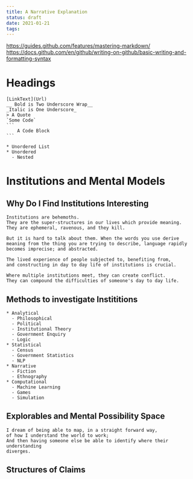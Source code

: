 ```yaml
---
title: A Narrative Explanation
status: draft
date: 2021-01-21
tags: 
---
```

https://guides.github.com/features/mastering-markdown/
https://docs.github.com/en/github/writing-on-github/basic-writing-and-formatting-syntax

# Headings
    [LinkText](Url)
    __ Bold is Two Underscore Wrap__
    _Italic is One Underscore_
    > A Quote
    `Some Code`
    ```
        A Code Block
    ```

    * Unordered List
    * Unordered
      - Nested




# Institutions and Mental Models 
## Why Do I Find Institutions Interesting

    Institutions are behemoths. 
    They are the super-structures in our lives which provide meaning.
    They are ephemeral, ravenous, and they kill.
        
    But it is hard to talk about them. When the words you use derive
    meaning from the thing you are trying to describe, language rapidly
    becomes imprecise; and abstracted. 

    The lived experience of people subjected to, benefiting from, 
    and constructing in day to day life of institutions is crucial. 

    Where multiple institutions meet, they can create conflict.
    They can compound the difficulties of someone's day to day life.
    

## Methods to investigate Instititions
    
    * Analytical
      - Philosophical
      - Political
      - Institutional Theory
      - Government Enquiry
      - Logic
    * Statistical
      - Census
      - Government Statistics
      - NLP
    * Narrative
      - Fiction
      - Ethnography
    * Computational
      - Machine Learning
      - Games
      - Simulation


## Explorables and Mental Possibility Space

    I dream of being able to map, in a straight forward way,
    of how I understand the world to work;
    And then having someone else be able to identify where their understanding
    diverges.

## Structures of Claims

    
    
